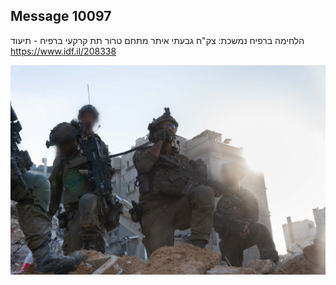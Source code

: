## Message 10097

הלחימה ברפיח נמשכת:
צק"ח גבעתי איתר מתחם טרור תת קרקעי ברפיח - תיעוד
https://www.idf.il/208338

![Photo](./10097/10097_photo.jpg)
